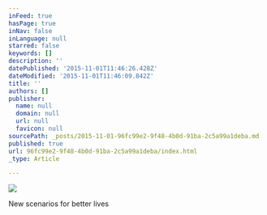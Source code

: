 ```yaml
---
inFeed: true
hasPage: true
inNav: false
inLanguage: null
starred: false
keywords: []
description: ''
datePublished: '2015-11-01T11:46:26.428Z'
dateModified: '2015-11-01T11:46:09.842Z'
title: ''
authors: []
publisher:
  name: null
  domain: null
  url: null
  favicon: null
sourcePath: _posts/2015-11-01-96fc99e2-9f48-4b0d-91ba-2c5a99a1deba.md
published: true
url: 96fc99e2-9f48-4b0d-91ba-2c5a99a1deba/index.html
_type: Article

---
```

![](https://the-grid-user-content.s3-us-west-2.amazonaws.com/bd636a4c-abe0-46c6-a9b2-c48d16cbcba9.jpg)

New scenarios for better lives